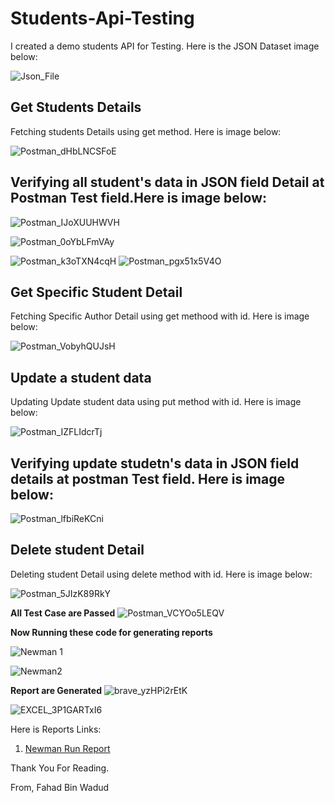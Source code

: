 # Students-Api-Testing
I created a demo students API for Testing. Here is the JSON Dataset image below:

![Json_File](https://user-images.githubusercontent.com/61489509/232405899-c74ceaa4-d184-4da4-85dc-f7326308933f.png)

## Get Students Details
Fetching students Details using get method. Here is image below:

![Postman_dHbLNCSFoE](https://user-images.githubusercontent.com/61489509/232408501-328402c7-8cc7-4c1c-8e61-58e385992d18.png)

## Verifying all student's data in JSON field Detail at Postman Test field.Here is image below:

![Postman_IJoXUUHWVH](https://user-images.githubusercontent.com/61489509/232410631-834e1734-1a40-4f3d-b2ea-d1d8c272e22c.png)

![Postman_0oYbLFmVAy](https://user-images.githubusercontent.com/61489509/232410797-2726e97d-a800-4d83-be25-6e4836c15eb0.png)

![Postman_k3oTXN4cqH](https://user-images.githubusercontent.com/61489509/232411175-e3bdc4eb-593a-453c-bae3-8083d4b83fa2.png)
![Postman_pgx51x5V4O](https://user-images.githubusercontent.com/61489509/232411254-647946a4-06a0-4e68-b0a0-d565a174e795.png)

## Get Specific Student Detail
Fetching Specific Author Detail using get methood with id. Here is image below:

![Postman_VobyhQUJsH](https://user-images.githubusercontent.com/61489509/232412202-9dbf3ad4-7161-4c9a-95c7-16b111b93ee8.png)


## Update a student data  
Updating Update student data using put method with id. Here is image below:

![Postman_IZFLIdcrTj](https://user-images.githubusercontent.com/61489509/232433508-72b8eb42-66fd-4f2f-b703-c099412685d6.png)


## Verifying update studetn's data in JSON field details at postman Test field. Here is image below: 
![Postman_lfbiReKCni](https://user-images.githubusercontent.com/61489509/232438796-54f4764a-b8ca-4433-b8cc-2bfc47dafc70.png)




## Delete student Detail
Deleting student Detail using delete method with id. Here is image below:

![Postman_5JIzK89RkY](https://user-images.githubusercontent.com/61489509/232439519-bece9714-e09d-4a83-a986-9d3219355623.png)


**All Test Case are Passed**
![Postman_VCYOo5LEQV](https://user-images.githubusercontent.com/61489509/232442098-a1bd4d70-c25a-4746-a959-d7654856803c.png)


**Now Running these code for generating reports** 

![Newman 1](https://user-images.githubusercontent.com/61489509/232443155-6a1da923-c19a-4a75-bf43-5843fd1919de.png)

![Newman2](https://user-images.githubusercontent.com/61489509/232443211-0e3a5fe7-ee10-4e4a-9cc8-d73ff7c109d1.png)

**Report are Generated**
![brave_yzHPi2rEtK](https://user-images.githubusercontent.com/61489509/232443400-90f54d6d-6ba0-4476-ae4e-255b85312a97.png)

![EXCEL_3P1GARTxI6](https://user-images.githubusercontent.com/61489509/232443493-bbbcb4b1-1a6b-4319-9f47-7b804b5e8501.png)

Here is Reports Links:
1. [Newman Run Report](https://github.com/Fahadbinwadud-cse/Students-Api-Testing/blob/master/newman/newman-run-report-2023-04-16-06-38-28-270-0.html)

Thank You For Reading.

From,
Fahad Bin Wadud
